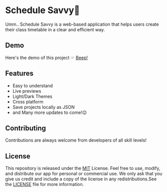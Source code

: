 
# Schedule Savvy📑

Umm.. Schedule Savvy is a web-based application that helps users create their class timetable in a clear and efficient way. 


## Demo

Here's the demo of this project ☞ [Beep!](https://imman-coder.github.io/r/)


## Features

- Easy to understand
- Live previews
- Light/Dark Themes
- Cross platform
- Save projects locally as JSON
- and Many more updates to come!😉


## Contributing

Contributions are always welcome from developers of all skill levels!

## License

This repository is released under the [MIT](https://choosealicense.com/licenses/mit/) License. Feel free to use, modify, and distribute our app for personal or commercial use. We only ask that you give us credit and include a copy of the license in any redistributions.See the [LICENSE](/LICENSE.md) file for more information.
